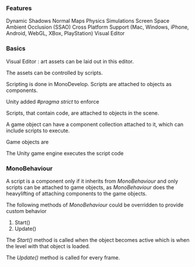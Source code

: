 ### Features

Dynamic Shadows
Normal Maps
Physics Simulations
Screen Space Ambient Occlusion (SSAO)
Cross Platform Support (Mac, Windows, iPhone, Android, WebGL, XBox, PlayStation)
Visual Editor

### Basics


Visual Editor : art assets can be laid out in this editor. 

The assets can be controlled by scripts. 

Scripting is done in MonoDevelop. Scripts are attached to objects as components.

Unity added *#pragma strict* to enforce 

Scripts, that contain code, are attached to objects in the scene.

A game object can have a component collection attached to it, which can include scripts to execute. 

Game objects are 

The Unity game engine executes the script code 

### MonoBehaviour

A script is a component only if it inherits from *MonoBehaviour* and only scripts can be attached to game objects, as *MonoBehaviour* does the heavylifting of attaching components to 
the game objects.

The following methods of *MonoBehaviour* could be overridden to provide custom behavior

1. Start()
2. Update()

The *Start()* method is called when the object becomes active which is when the level with that object is loaded.

The *Update()* method is called for every frame.
